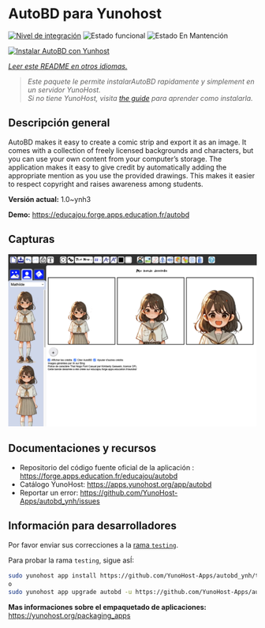 <!--
Este archivo README esta generado automaticamente<https://github.com/YunoHost/apps/tree/master/tools/readme_generator>
No se debe editar a mano.
-->

# AutoBD para Yunohost

[![Nivel de integración](https://apps.yunohost.org/badge/integration/autobd)](https://ci-apps.yunohost.org/ci/apps/autobd/)
![Estado funcional](https://apps.yunohost.org/badge/state/autobd)
![Estado En Mantención](https://apps.yunohost.org/badge/maintained/autobd)

[![Instalar AutoBD con Yunhost](https://install-app.yunohost.org/install-with-yunohost.svg)](https://install-app.yunohost.org/?app=autobd)

*[Leer este README en otros idiomas.](./ALL_README.md)*

> *Este paquete le permite instalarAutoBD rapidamente y simplement en un servidor YunoHost.*  
> *Si no tiene YunoHost, visita [the guide](https://yunohost.org/install) para aprender como instalarla.*

## Descripción general

AutoBD makes it easy to create a comic strip and export it as an image. It comes with a collection of freely licensed backgrounds and characters, but you can use your own content from your computer’s storage. The application makes it easy to give credit by automatically adding the appropriate mention as you use the provided drawings. This makes it easier to respect copyright and raises awareness among students.


**Versión actual:** 1.0~ynh3

**Demo:** <https://educajou.forge.apps.education.fr/autobd>

## Capturas

![Captura de AutoBD](./doc/screenshots/screenshot.png)

## Documentaciones y recursos

- Repositorio del código fuente oficial de la aplicación : <https://forge.apps.education.fr/educajou/autobd>
- Catálogo YunoHost: <https://apps.yunohost.org/app/autobd>
- Reportar un error: <https://github.com/YunoHost-Apps/autobd_ynh/issues>

## Información para desarrolladores

Por favor enviar sus correcciones a la [rama `testing`](https://github.com/YunoHost-Apps/autobd_ynh/tree/testing).

Para probar la rama `testing`, sigue asÍ:

```bash
sudo yunohost app install https://github.com/YunoHost-Apps/autobd_ynh/tree/testing --debug
o
sudo yunohost app upgrade autobd -u https://github.com/YunoHost-Apps/autobd_ynh/tree/testing --debug
```

**Mas informaciones sobre el empaquetado de aplicaciones:** <https://yunohost.org/packaging_apps>
